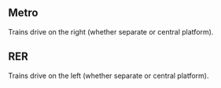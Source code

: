## Metro

Trains drive on the right (whether separate or central platform).

## RER

Trains drive on the left (whether separate or central platform).

